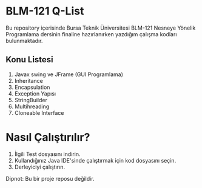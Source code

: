 ﻿# BLM-121 Q-List
Bu repository içerisinde Bursa Teknik Üniversitesi BLM-121 Nesneye Yönelik Programlama dersinin finaline hazırlanırken yazdığım çalışma kodları bulunmaktadır.

## Konu Listesi
1. Javax swing ve JFrame (GUI Programlama)
2. Inheritance
3. Encapsulation
4. Exception Yapısı
5. StringBuilder
6. Multihreading
7. Cloneable Interface
# Nasıl Çalıştırılır?
1.  İlgili Test dosyasını indirin.
2.  Kullandığınız Java IDE'sinde çalıştırmak için kod dosyasını seçin.
3.  Derleyiciyi çalıştırın.

Dipnot: Bu bir proje reposu değildir.

